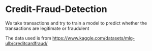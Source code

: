 # Credit-Fraud-Detection
We take transactions and try to train a model to predict whether the transactions are legitimate or fraudulent

The data used is from https://www.kaggle.com/datasets/mlg-ulb/creditcardfraud/
